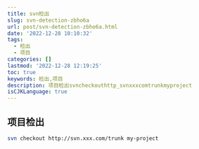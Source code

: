 ```yaml
---
title: svn检出
slug: svn-detection-zbho6a
url: post/svn-detection-zbho6a.html
date: '2022-12-28 10:10:32'
tags:
  - 检出
  - 项目
categories: []
lastmod: '2022-12-28 12:19:25'
toc: true
keywords: 检出,项目
description: 项目检出svncheckouthttp_svnxxxcomtrunkmyproject‍
isCJKLanguage: true
---
```




## 项目检出

```bash
svn checkout http://svn.xxx.com/trunk my-project
```

‍
